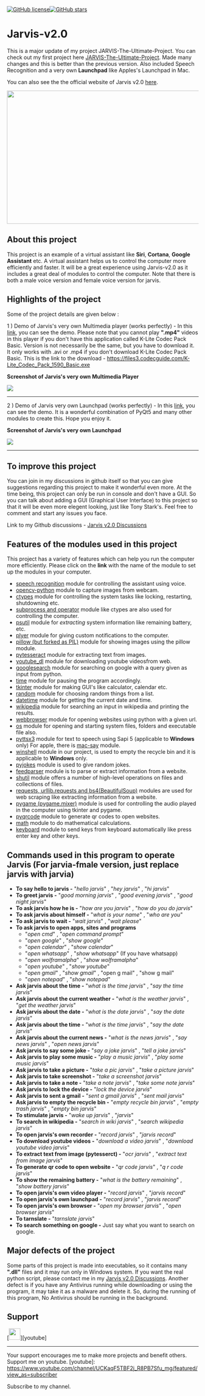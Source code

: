 [![GitHub license](https://img.shields.io/github/license/JoelShine/Jarvis-v2.0?style=flat-square)](https://github.com/JoelShine/Jarvis-v2.0/blob/main/LICENSE)[![GitHub stars](https://img.shields.io/github/stars/JoelShine/Jarvis-v2.0?style=flat-square)](https://github.com/JoelShine/Jarvis-v2.0/stargazers)

Jarvis-v2.0
===========

This is a major update of my project JARVIS-The-Ultimate-Project. You can check out my first project here [JARVIS-The-Ultimate-Project](https://github.com/JoelShine/JARVIS-The-Ultimate-Project). Made many changes and this is better than the previous version. Also included Speech Recognition and a very own **Launchpad** like Apples's Launchpad in Mac.

You can also see the the official website of Jarvis v2.0 [here](https://joelshine.github.io/Jarvis-v2.0/).

<p align="center">
  <img width="600" height="350" src="https://github.com/JoelShine/Jarvis-v2.0/blob/main/images/Jarvis.gif">
</p>

## About this project

This project is an example of a virtual assistant like **Siri**, **Cortana**, **Google Assistant** etc. A virtual assistant helps us to control the computer more efficiently and faster. It will be a great experience using Jarvis-v2.0 as it includes a great deal of modules to control the computer. Note that there is both a male voice version and female voice version for jarvis.

## Highlights of the project

Some of the project details are given below : 

1 ) Demo of Jarvis's very own Multimedia player (works perfectly) - In this [link](https://screenrec.com/share/3BD1q5AT9R), you can see the demo. Please note that you cannot play **".mp4"** videos in this player if you don't have this application called K-Lite Codec Pack Basic. Version
is not necessarily be the same, but you have to download it. It only works with .avi or .mp4 if you don't download K-Lite Codec Pack Basic.
This is the link to the download - https://files3.codecguide.com/K-Lite_Codec_Pack_1590_Basic.exe

**Screenshot of Jarvis's very own Multimedia Player**

[<img src="https://github.com/JoelShine/Jarvis-v2.0/blob/main/images/Multimedia Player official.png">](https://screenrec.com/share/3BD1q5AT9R)


-----------------------------------------------------------------------------------------------------------------------------------------
    
2 ) Demo of Jarvis very own Launchpad (works perfectly) - In this [link](https://screenrec.com/share/rJuHMs4UXQ), you can see the demo. It is a wonderful combination of PyQt5 and many other modules to create this. Hope you enjoy it.

**Screenshot of Jarvis's very own Launchpad**

[<img src="https://github.com/JoelShine/Jarvis-v2.0/blob/main/images/Jarvis Launchpad.png">](https://screenrec.com/share/rJuHMs4UXQ)


-----------------------------------------------------------------------------------------------------------------------------------------

## To improve this project

You can join in my discussions in github itself so that you can give suggestions regarding this project to make it wonderful even more. At the time being, this project can only be run in console and don't have a GUI. So you can talk about adding a GUI (Graphical User Interface) to this project so that it will be even more elegent looking, just like Tony Stark's. Feel free to comment and start any issues you face.

Link to my Github discussions - [Jarvis v2.0 Discussions](https://github.com/JoelShine/Jarvis-v2.0/discussions/1)

## Features of the modules used in this project

This project has a variety of features which can help you run the computer more efficiently. Please click on the **link** with the name of the module to set up the modules in your computer.

- [speech recognition](#speech-recognition) module for controlling the assistant using voice.
- [opencv-python](#opencv-python) module to capture images from webcam.
- [ctypes](#ctypes) module for controlling the system tasks like locking, restarting, shutdowning etc.
- [subprocess and operator](#subprocessandoperator) module like ctypes are also used for controlling the computer.
- [psutil](#psutil) module for *extracting* system information like remaining battery, etc.
- [plyer](#plyer) module for giving custom notifications to the computer.
- [pillow (but forked as PIL)](#PIL) module for showing images using the pillow module.
- [pytesseract](#pytesseract) module for extracting text from images.
- [youtube_dl](#youtube-dl) module for downloading youtube videosfrom web.
- [googlesearch](#googlesearch) module for searching on google with a query given as input from python.
- [time](#time) module for pausing the program accordingly.
- [tkinter](#tkinter) module for making GUI's like calculator, calendar etc. 
- [random](#random) module for choosing random things from a list.
- [datetime](#datetime) module for getting the current date and time.
- [wikipedia](#wikipedia) module for searching an input in wikipedia and printing the results.
- [webbrowser](#webbrowser) module for opening websites using python with a given url.
- [os](#os) module for opening and starting system files, folders and executable file also.
- [pyttsx3](#pyttsx3) module for text to speech using Sapi 5 (applicable to **Windows** only) For apple, there is [mac-say](https://pypi.org/project/mac-say/) module.
- [winshell](#winshell) module in our project, is used to empty the recycle bin and it is applicable to **Windows** only.
- [pyjokes](#pyjokes) module is used to give random jokes.
- [feedparser](#feedparser) module is to parse or extract information from a website.
- [shutil](#shutil) module offers a number of high-level operations on files and collections of files.
- [requests, urllib.requests and bs4(BeautifulSoup)](#requests) modules are used for web scraping like extracting information from a website.
- [pygame (pygame.mixer)](#pygame) module is used for controlling the audio played in the computer using tkinter and pygame.
- [pyqrcode](#pyqrcode) module to generate qr codes to open websites.
- [math](#math) module to do mathematical calculations.
- [keyboard](#keyboard) module to send keys from keyboard automatically like press enter key and other keys.

## Commands used in this program to operate Jarvis (For jarvia-fmale version, just replace jarvis with jarvia)

- **To say hello to jarvis -** "*hello jarvis*" , "*hey jarvis*" , "*hi jarvis*"
- **To greet jarvis -** "*good morning jarvis*" , "*good evening jarvis*" , "*good night jarvis*"
- **To ask jarvis how he is -** "*how are you jarvis*" , "*how do you do jarvis*"
- **To ask jarvis about himself -** "*what is your name*" , "*who are you*"
- **To ask jarvis to wait -** "*wait jarvis*" , "*wait please*"
- **To ask jarvis to open apps, sites and programs**
  - "*open cmd*" , "*open command prompt*"
  - "*open google*" , "*show google*"
  - "*open calendar*" , "*show calendar*"
  - "*open whatsapp*" , "*show whatsapp*" (If you have whatsapp)
  - "*open wolframalpha*" , "*show wolframalpha*"
  - "*open youtube*" , "*show youtube*"
  - "*open gmail*" , "*show gmail*" , "open g mail" , "show g mail"
  - "*open notepad*" , "*show notepad*"
- **Ask jarvis about the time -** "*what is the time jarvis*" , "*say the time jarvis*"
- **Ask jarvis about the current weather -** "*what is the weather jarvis*" , "*get the weather jarvis*"
- **Ask jarvis about the date -** "*what is the date jarvis*" , "*say the date jarvis*"
- **Ask jarvis about the time -** "*what is the time jarvis*" , "*say the date jarvis*"
- **Ask jarvis about the current news -** "*what is the news jarvis*" , "*say news jarvis*" , "*open news jarvis*"
- **Ask jarvis to say some joke -** "*say a joke jarvis*" , "*tell a joke jarvis*"
- **Ask jarvis to play some music -** "*play a music jarvis*" , "*play some music jarvis*"
- **Ask jarvis to take a picture -** "*take a pic jarvis*" , "*take a picture jarvis*"
- **Ask jarvis to take screenshot -** "*take a screenshot jarvis*"
- **Ask jarvis to take a note -** "*take a note jarvis*" , "*take some note jarvis*"
- **Ask jarvis to lock the device -** "*lock the device jarvis*"
- **Ask jarvis to sent a gmail -** "*sent a gmail jarvis*" , "*sent mail jarvis*"
- **Ask jarvis to empty the recycle bin -** "*empty recycle bin jarvis*" , "*empty trash jarvis*" , "*empty bin jarvis*"
- **To stimulate jarvis -** "*wake up jarvis*" , "*jarvis*"
- **To search in wikipedia -** "*search in wiki jarvis*" , "*search wikipedia jarvis*"
- **To open jarvis's own recorder -** "*record jarvis*" , "*jarvis record*"
- **To download youtube videos -** "*download a video jarvis*" , "*download youtube video jarvis*"
- **To extract text from image (pytesserct) -** "*ocr jarvis*" , "*extract text from image jarvis*"
- **To generate qr code to open website -** "*qr code jarvis*" , "*q r code jarvis*"
- **To show the remaining battery -** "*what is the battery remaining*" , "*show battery jarvis*"
- **To open jarvis's own video player -** "*record jarvis*" , "*jarvis record*"
- **To open jarvis's own launchpad -** "*record jarvis*" , "*jarvis record*"
- **To open jarvis's own browser -** "*open my browser jarvis*" , "*open browser jarvis*"
- **To tarnslate -** "*tarnslate jarvis*"
- **To search something on google -** Just say what you want to search on google.

## Major defects of the project

Some parts of this project is made into executables, so it contains many **".dll"** files and it may run only in Windows system. If you want the real python script, please contact me in my [Jarvis v2.0 Discussions](https://github.com/JoelShine/Jarvis-v2.0/discussions/1). Another defect is if you have any Antivirus running while downloading or using the program, it may take it as a malware and delete it. So, during the running of this program, No Antivirus should be running in the background.

## Support
[<img height="30" src = "https://img.shields.io/badge/Youtube-%23E4405F.svg?&style=for-the-badge&logo=Youtube&logoColor=white">][youtube] 
<br />
<hr />

Your support encourages me to make more projects and benefit others. Support me on youtube.
[youtube]: https://www.youtube.com/channel/UCKaqF5TBF2j_R8PB7Sfu_mg/featured/view_as=subscriber

Subscribe to my channel.
